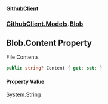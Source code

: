 #### [GithubClient](index 'index')
### [GithubClient.Models](GithubClient.Models 'GithubClient.Models').[Blob](GithubClient.Models.Blob 'GithubClient.Models.Blob')

## Blob.Content Property

File Contents

```csharp
public string? Content { get; set; }
```

#### Property Value
[System.String](https://docs.microsoft.com/en-us/dotnet/api/System.String 'System.String')